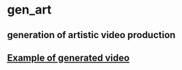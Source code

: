 # gen_art
generation of artistic video production
---
## [Example of generated video](https://drive.google.com/file/d/1-47uzQSSFEitJuUrvOVTeGppwreIBzJd/view?usp=sharing)

